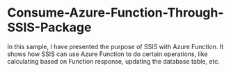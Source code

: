 # Consume-Azure-Function-Through-SSIS-Package
In this sample, I have presented the purpose of SSIS with Azure Function. It shows how SSIS can use Azure Function to do certain operations,  like calculating based on Function response, updating the database table, etc.
